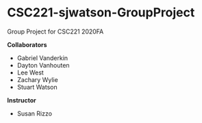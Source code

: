# CSC221-sjwatson-GroupProject
Group Project for CSC221 2020FA


__Collaborators__

* Gabriel Vanderkin 
* Dayton Vanhouten 
* Lee West 
* Zachary Wylie
* Stuart Watson

__Instructor__

* Susan Rizzo

